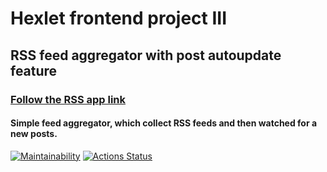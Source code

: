 # Hexlet frontend project III

## RSS feed aggregator with post autoupdate feature
### [Follow the RSS app link](https://frontend-project-lvl3-nu.now.sh)

#### Simple feed aggregator, which collect RSS feeds and then watched for a new posts.

[![Maintainability](https://api.codeclimate.com/v1/badges/1ae596f821f9d72e60b4/maintainability)](https://codeclimate.com/github/it-amalker/frontend-project-lvl3/maintainability)
[![Actions Status](https://github.com/it-amalker/frontend-project-lvl3/workflows/RSS-feed/badge.svg)](https://github.com/it-amalker/frontend-project-lvl3/actions)


